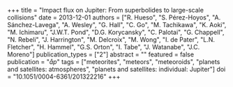 +++
title = "Impact flux on Jupiter: From superbolides to large-scale collisions"
date = 2013-12-01
authors = ["R. Hueso", "S. Pérez-Hoyos", "A. Sánchez-Lavega", "A. Wesley", "G. Hall", "C. Go", "M. Tachikawa", "K. Aoki", "M. Ichimaru", "J.W.T. Pond", "D.G. Korycansky", "C. Palotai", "G. Chappell", "N. Rebeli", "J. Harrington", "M. Delcroix", "M. Wong", "I. de Pater", "L.N. Fletcher", "H. Hammel", "G.S. Orton", "I. Tabe", "J. Watanabe", "J.C. Moreno"]
publication_types = ["2"]
abstract = ""
featured = false
publication = "*åp*"
tags = ["meteorites", "meteors", "meteoroids", "planets and satellites: atmospheres", "planets and satellites: individual: Jupiter"]
doi = "10.1051/0004-6361/201322216"
+++

